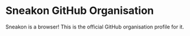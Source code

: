 # Sneakon GitHub Organisation
Sneakon is a browser! This is the official GitHub organisation profile for it.
